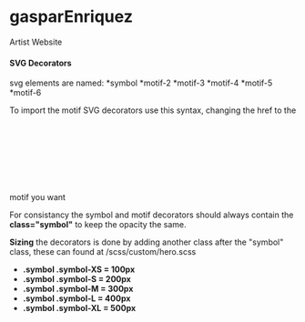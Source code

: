 # gasparEnriquez
Artist Website

#### SVG Decorators
svg elements are named:
  *symbol
  *motif-2
  *motif-3
  *motif-4
  *motif-5
  *motif-6
 
To import the motif SVG decorators use this syntax, changing the href to the motif you want
     <svg class="symbol symbol-XS"><use xmlns:xlink="http://www.w3.org/1999/xlink" xlink:href="#motif-2"></use></svg>
     
For consistancy the symbol and motif decorators should always contain the __class="symbol"__ to keep the opacity the same. 

__Sizing__ the decorators is done by adding another class after the "symbol" class, these can found at /scss/custom/hero.scss

+ __.symbol .symbol-XS = 100px__
+ __.symbol .symbol-S = 200px__
+ __.symbol .symbol-M = 300px__
+ __.symbol .symbol-L = 400px__
+ __.symbol .symbol-XL = 500px__



